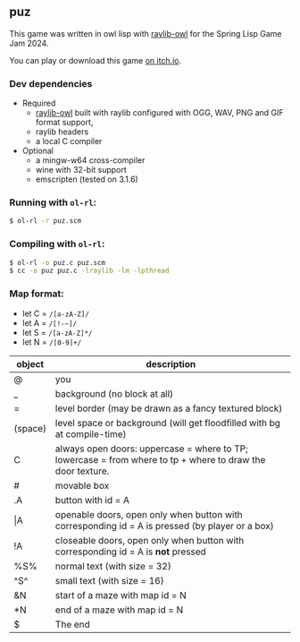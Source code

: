 ## puz

This game was written in owl lisp with [raylib-owl](https://github.com/krzysckh/raylib-owl/) for the Spring Lisp Game Jam 2024.

You can play or download this game [on itch.io](https://krzysckh.itch.io/puz).

### Dev dependencies
- Required
  * [raylib-owl](https://github.com/krzysckh/raylib-owl/) built with raylib configured with OGG, WAV, PNG and GIF format support,
  * raylib headers
  * a local C compiler
- Optional
  * a mingw-w64 cross-compiler
  * wine with 32-bit support
  * emscripten (tested on 3.1.6)

### Running with `ol-rl`:

```sh
$ ol-rl -r puz.scm
```

### Compiling with `ol-rl`:

```sh
$ ol-rl -o puz.c puz.scm
$ cc -o puz puz.c -lraylib -lm -lpthread
```

### Map format:

* let C = `/[a-zA-Z]/`
* let A = `/[!-~]/`
* let S = `/[a-zA-Z]*/`
* let N = `/[0-9]+/`

|object  |description                                                                                                |
|--------|-----------------------------------------------------------------------------------------------------------|
|@       |you                                                                                                        |
|_       |background (no block at all)                                                                               |
|=       |level border (may be drawn as a fancy textured block)                                                      |
|(space) |level space or background (will get floodfilled with bg at compile-time)                                   |
|C       |always open doors: uppercase = where to TP; lowercase = from where to tp + where to draw the door texture. |
|\#      |movable box                                                                                                |
|.A      |button with id = A                                                                                         |
|\|A     |openable doors, open only when button with corresponding id = A is pressed (by player or a box)            |
|!A      |closeable doors, open only when button with corresponding id = A is **not** pressed                        |
|%S%     |normal text (with size = 32)                                                                               |
|^S^     |small text (with size = 16)                                                                                |
|&N      |start of a maze with map id = N                                                                            |
|*N      |end of a maze with map id = N                                                                              |
|$       |The end                                                                                                    |
